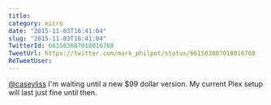 ```yaml
---
title: 
category: micro
date: "2015-11-03T16:41:04"
slug: "2015-11-03T16:41:04"
TwitterId: 661583887018016768
TweetUrl: https://twitter.com/mark_philpot/status/661583887018016768
ReTweetUser: 
---
```


[@caseyliss](https://twitter.com/caseyliss) I'm waiting until a new $99 dollar version. My current Plex setup will last just fine until then.